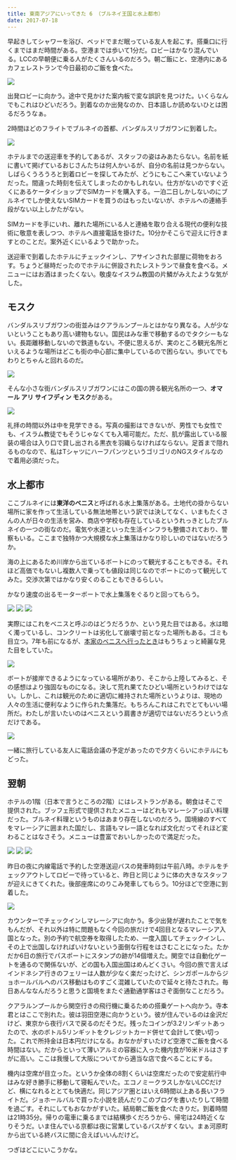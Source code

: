 ```yaml
---
title: 東南アジアにいってきた 6 （ブルネイ王国と水上都市）
date: 2017-07-18
---
```


早起きしてシャワーを浴び、ベッドでまだ眠っている友人を起こす。搭乗口に行くまではまだ時間がある。空港までは歩いて1分だ。ロビーはかなり混んでいる。LCCの早朝便に乗る人がたくさんいるのだろう。朝ご飯にと、空港内にあるカフェレストランで今日最初のご飯を食べた。

![](https://img.xar.sh/36067694916_b35045ddb6_h.jpg)

出発ロビーに向かう。途中で見かけた案内板で変な誤訳を見つけた。いくらなんでもこれはひどいだろう。到着なのか出発なのか、日本語しか読めないひとは困るだろうなぁ。

2時間ほどのフライトでブルネイの首都、バンダルスリブガワンに到着した。

![](https://img.xar.sh/36067696826_922cc51df2_h.jpg)

ホテルまでの送迎車を予約してあるが、スタッフの姿はみあたらない。名前を紙に書いて掲げているおじさんたちは何人かいるが、自分の名前は見つからない。しばらくうろうろと到着ロビーを探してみたが、どうにもここへ来ていないようだった。間違った時刻を伝えてしまったのかもしれない。仕方がないのですぐ近くにあるケータイショップでSIMカードを購入する。一泊二日しかしないのにブルネイでしか使えないSIMカードを買うのはもったいないが、ホテルへの連絡手段がない以上しかたがない。

SIMカードを手にいれ、離れた場所にいる人と連絡を取り合える現代の便利な技術に敬意を表しつつ、ホテルへ直接電話を掛けた。10分かそこらで迎えに行きますとのことだ。案外近くにいるようで助かった。

送迎車で到着したホテルにチェックインし、アサインされた部屋に荷物をおろす。ちょうど昼時だったのでホテルに併設されたレストランで昼食を食べる。メニューにはお酒はまったくない。敬虔なイスラム教国の片鱗がみえたような気がした。

## モスク

バンダルスリブガワンの街並みはクアラルンプールとはかなり異なる。人が少ないということもあり高い建物もない。国民はみな車で移動するのでタクシーもない。長距離移動しないので鉄道もない。不便に思えるが、実のところ観光名所といえるような場所はどこも街の中心部に集中しているので困らない。歩いてでもわりとちゃんと回れるのだ。

![](https://img.xar.sh/35719128520_56df0c14d0_h.jpg)

そんな小さな街バンダルスリブガワンにはこの国の誇る観光名所の一つ、**オマール アリ サイフディン モスク**がある。

![](https://img.xar.sh/36109650025_c6afcec1dc_h.jpg)

礼拝の時間以外は中を見学できる。写真の撮影はできないが、男性でも女性でも、イスラム教徒でもそうじゃなくても入場可能だ。ただ、肌が露出している服装の場合は入り口で貸し出される黒衣を羽織らなければならない。足首まで隠れるものなので、私はTシャツにハーフパンツというゴリゴリのNGスタイルなので着用必須だった。

## 水上都市

ここブルネイには**東洋のベニス**と呼ばれる水上集落がある。土地代の掛からない場所に家を作って生活している無法地帯という訳では決してなく、いまもたくさんの人が日々の生活を営み、商店や学校も存在しているというれっきとしたブルネイの一つの街なのだ。電気や水道といった生活インフラも整備されており、警察もいる。ここまで独特かつ大規模な水上集落はかなり珍しいのではないだろうか。

海の上にあるため川岸から出ているボートにのって観光することもできる。それほど高価でもないし複数人で乗っても値段は同じなのでボートにのって観光してみた。交渉次第ではかなり安くのることもできるらしい。

かなり速度の出るモーターボートで水上集落をぐるりと回ってもらう。

![](https://img.xar.sh/35269338424_2b730f25b7_h.jpg)
![](https://img.xar.sh/35301398983_c5ca7ea30d_h.jpg)
![](https://img.xar.sh/35940659412_364e9d7e09_h.jpg)

実際にはこれをベニスと呼ぶのはどうだろうか、という見た目ではある。水は暗く濁っているし、コンクリートは劣化して崩壊寸前となった場所もある。ゴミも目立つ。7年も前になるが、[本家のベニスへ行ったとき](/post/1431849404/)はもうちょっと綺麗な見た目をしていた。

![](https://img.xar.sh/35976130291_45c2504723_h.jpg)

ボートが接岸できるようになっている場所があり、そこから上陸してみると、その感想はより強固なものになる。決して荒れ果てたひどい場所というわけではない。しかし、これは観光のために適切に維持された場所というよりは、現地の人々の生活に便利なように作られた集落だ。もちろんこれはこれでとてもいい場所だ。わたしが言いたいのはベニスという肩書きが適切ではないだろうという点だけである。

![](https://img.xar.sh/35301428313_ab889c86a0_h.jpg)

一緒に旅行している友人に電話会議の予定があったので夕方くらいにホテルにもどった。

## 翌朝

ホテルの1階（日本で言うところの2階）にはレストランがある。朝食はそこで提供された。ブッフェ形式で提供されたメニューはどれもマレーシアっぽい料理だった。ブルネイ料理というものはあまり存在しないのだろう。国境線のすべてをマレーシアに囲まれた国だし、言語もマレー語となれば文化だってそれほど変わることはなさそう。メニューは豊富でおいしかったので満足だった。

![](https://img.xar.sh/36109646665_025754e10d_h.jpg)
![](https://img.xar.sh/36109737815_4458777e5b_b.jpg)
![](https://img.xar.sh/36109733875_6243c1e75a_b.jpg)

昨日の夜に内線電話で予約した空港送迎バスの発車時刻は午前八時。ホテルをチェックアウトしてロビーで待っていると、昨日と同じように体の大きなスタッフが迎えにきてくれた。後部座席にのりこみ発車してもらう。10分ほどで空港に到着した。

![](https://img.xar.sh/35940236592_92a204b910_h.jpg)

カウンターでチェックインしマレーシアに向かう。多少出発が遅れたことで気をもんだが、それ以外は特に問題もなく今回の旅だけで4回目となるマレーシア入国となった。別の予約で航空券を取得したため、一度入国してチェックインし、その上で出国しなければいけないという面倒な行程をはさむことになった。たかだか6日の旅行でパスポートにスタンプの跡が14個増えた。関空では自動化ゲートを通るので関係ないが、どの国も入国出国はめんどくさい。今回の旅で言えばインドネシア行きのフェリーは人数が少なく楽だったけど、シンガポールからジョホールバルへのバス移動はものすごく混雑していたので延々と待たされた。毎日あんななんだろうと思うと国境をまたぐ通勤通学客はさぞ面倒なことだろう。

クアラルンプールから関空行きの飛行機に乗るための搭乗ゲートへ向かう。寺本君とはここで別れた。彼は羽田空港に向かうという。彼が住んでいるのは金沢だけど、東京から夜行バスで戻るのだそうだ。残ったコインが3.2リンギットあったので、水のボトル5リンギットをクレジットカード併せて会計して使い切った。これで所持金は日本円だけになる。おなかがすいたけど空港でご飯を食べる時間はない。だからといって薄いアルミの容器に入った機内食が16米ドルはさすがに高い。ここは我慢して大阪についてから適当な店で食べることにする。

機内は空席が目立った。というか全体の8割くらいは空席だったので安定航行中はみな好き勝手に移動して寝転んでいた。エコノミークラスしかないLCCだけど、横になれるととても快適だ。同じアジア圏とはいえ6時間以上ある長いフライトだ。ジョホールバルで買った小説を読んだりこのブログを書いたりして時間を過ごす。それにしてもおなかがすいた。結局朝ご飯を食べたきりだ。到着時間は21時35分。帰りの電車に乗るまでは結構歩くだろうから、帰宅は24時近くなりそうだ。いま住んでいる京都は夜に営業しているバスがすくない。まぁ河原町から出ている終バスに間に合えばいいんだけど。

つぎはどこにいこうかな。
